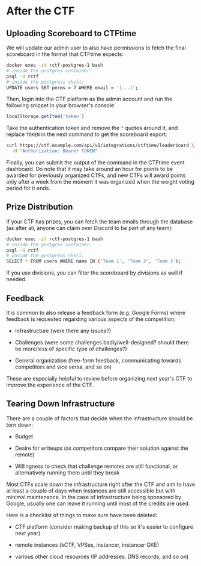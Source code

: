 # After the CTF

## Uploading Scoreboard to CTFtime

We will update our admin user to also have permissions to fetch the final scoreboard in the format that CTFtime expects:

```bash
docker exec -it rctf-postgres-1 bash
# inside the postgres container:
psql -U rctf
# inside the postgress shell:
UPDATE users SET perms = 7 WHERE email = '[...]';
```

Then, login into the CTF platform as the admin account and run the following snippet in your browser's console:

```js
localStorage.getItem('token')
```

Take the authentication token and remove the `"` quotes around it, and replace `TOKEN` in the next command to get the scoreboard export:

```bash
curl https://ctf.example.com/api/v1/integrations/ctftime/leaderboard \
  -H "Authorization: Bearer TOKEN"
```

Finally, you can submit the output of the command in the CTFtime event dashboard. Do note that it may take around an hour for points to be
awarded for previously organized CTFs, and new CTFs will award points only after a week from the moment it was organized when the weight voting
period for it ends.

## Prize Distribution

If your CTF has prizes, you can fetch the team emails through the database (as after all, anyone can claim over Discord to be part of any team):

```bash
docker exec -it rctf-postgres-1 bash
# inside the postgres container:
psql -U rctf
# inside the postgress shell:
SELECT * FROM users WHERE name IN ('Team 1', 'Team 2', 'Team 3');
```

If you use divisions, you can filter the scoreboard by divisions as well if needed.

## Feedback

It is common to also release a feedback form (e.g. Google Forms) where feedback is requested regarding various aspects of the competition:

- Infrastructure (were there any issues?)

- Challenges (were some challenges badly/well-designed? should there be more/less of specific type of challenges?)

- General organization (free-form feedback, communicating towards competitors and vice versa, and so on)

These are especially helpful to review before organizing next year's CTF to improve the experience of the CTF.

## Tearing Down Infrastructure

There are a couple of factors that decide when the infrastructure should be torn down:

- Budget

- Desire for writeups (as competitors compare their solution against the remote)

- Willingness to check that challenge remotes are still functional, or alternatively running them until they break

Most CTFs scale down the infrastructure right after the CTF and aim to have at least a couple of days when instances
are still accessible but with minimal maintenance. In the case of infrastructure being sponsored by Google, usually one can leave
it running until most of the credits are used.

Here is a checklist of things to make sure have been deleted:

- CTF platform (consider making backup of this so it's easier to configure next year)

- remote instances (kCTF, VPSes, instancer, instancer GKE)

- various other cloud resources (IP addresses, DNS records, and so on)
